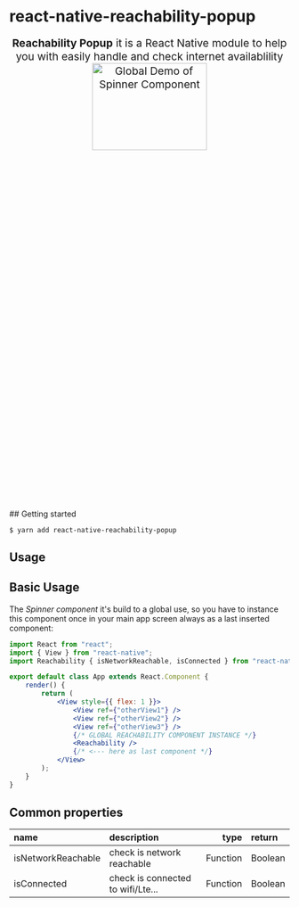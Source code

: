 # react-native-reachability-popup

<p align="center" style="font-size: 1.2rem;">
  <strong>Reachability Popup</strong> it is a React Native module to help you with easily handle and check internet availablility <br />
  
  <img src="https://i.imgur.com/qKurVQF.png" alt="Global Demo of Spinner Component" style="border: 0; width: 86%; min-width: 240px; max-width: 20%; height: 20%" />
</p>
## Getting started

`$ yarn add react-native-reachability-popup`

## Usage

## Basic Usage

The _Spinner component_ it's build to a global use, so you have to instance this component once in your main app screen always as a last inserted component:

```jsx
import React from "react";
import { View } from "react-native";
import Reachability { isNetworkReachable, isConnected } from "react-native-reachability-popup";

export default class App extends React.Component {
    render() {
        return (
            <View style={{ flex: 1 }}>
                <View ref={"otherView1"} />
                <View ref={"otherView2"} />
                <View ref={"otherView3"} />
                {/* GLOBAL REACHABILITY COMPONENT INSTANCE */}
                <Reachability />
                {/* <--- here as last component */}
            </View>
        );
    }
}
```

## Common properties

| name               | description                       |     type | return  |
| :----------------- | :-------------------------------- | -------: | :------ |
| isNetworkReachable | check is network reachable        | Function | Boolean |
| isConnected        | check is connected to wifi/Lte... | Function | Boolean |
